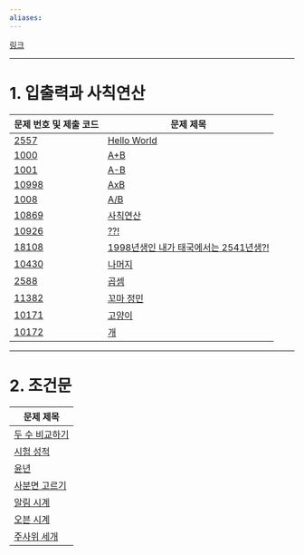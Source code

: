 ```yaml
---
aliases:
---
```


[링크](https://www.acmicpc.net/step) 

---
# 1. 입출력과 사칙연산

| 문제 번호 및 제출 코드  | 문제 제목                                                                      |
| --------- | ------------------------------------------------------------------------------ |
| [2557](Collection/2557.md)      | [Hello World](https://www.acmicpc.net/problem/2557)<br>                        |
| [1000](Collection/1000.md)      | [A+B](https://www.acmicpc.net/problem/1000)                                    |
| [1001](Collection/1001.md)      | [A-B](https://www.acmicpc.net/problem/1001)                                    |
| [10998](Collection/10998.md)     | [AxB](https://www.acmicpc.net/problem/10998)                                   |
| [1008](Collection/1008.md)          | [A/B](https://www.acmicpc.net/problem/1008)                                    |
| [10869](Collection/10869.md)          | [사칙연산](https://www.acmicpc.net/problem/10869)                              |
| [10926](Collection/10926.md)          | [??!](https://www.acmicpc.net/problem/10926)                                   |
| [18108](Collection/18108.md)          | [1998년생인 내가 태국에서는 2541년생?!](https://www.acmicpc.net/problem/18108) |
| [10430](Collection/10430.md)          | [나머지](https://www.acmicpc.net/problem/10430)                                |
| [2588](Collection/2588.md)          | [곱셈](https://www.acmicpc.net/problem/2588)                                   |
| [11382](Collection/11382.md)          | [꼬마 정민](https://www.acmicpc.net/problem/11382)                             |
| [10171](Collection/10171.md)          | [고양이](https://www.acmicpc.net/problem/10171)                                |
| [10172](Collection/10172.md)          | [개](https://www.acmicpc.net/problem/10172)                                    |

---
# 2. 조건문

| 문제 제목 |
| ---- |
| [두 수 비교하기](https://www.acmicpc.net/problem/1330)<br> |
| [시험 성적](https://www.acmicpc.net/problem/9498) |
| [윤년](https://www.acmicpc.net/problem/2753) |
| [사분면 고르기](https://www.acmicpc.net/problem/14681) |
| [알림 시계](https://www.acmicpc.net/problem/2884) |
| [오븐 시계](https://www.acmicpc.net/problem/2525) |
| [주사위 세개](https://www.acmicpc.net/problem/2480) |


